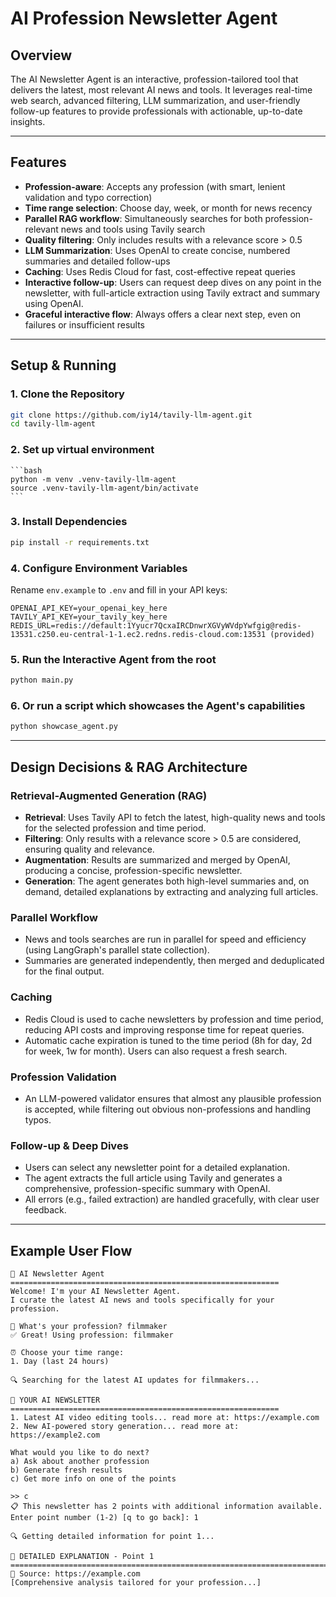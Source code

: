 # AI Profession Newsletter Agent

## Overview

The AI Newsletter Agent is an interactive, profession-tailored tool that delivers the latest, most relevant AI news and tools. It leverages real-time web search, advanced filtering, LLM summarization, and user-friendly follow-up features to provide professionals with actionable, up-to-date insights.

---

## Features
- **Profession-aware**: Accepts any profession (with smart, lenient validation and typo correction)
- **Time range selection**: Choose day, week, or month for news recency
- **Parallel RAG workflow**: Simultaneously searches for both profession-relevant news and tools using Tavily search
- **Quality filtering**: Only includes results with a relevance score > 0.5
- **LLM Summarization**: Uses OpenAI to create concise, numbered summaries and detailed follow-ups
- **Caching**: Uses Redis Cloud for fast, cost-effective repeat queries
- **Interactive follow-up**: Users can request deep dives on any point in the newsletter, with full-article extraction using Tavily extract and summary using OpenAI.
- **Graceful interactive flow**: Always offers a clear next step, even on failures or insufficient results

---

## Setup & Running

### 1. Clone the Repository
```bash
git clone https://github.com/iy14/tavily-llm-agent.git
cd tavily-llm-agent
```

### 2. Set up virtual environment
    ```bash
    python -m venv .venv-tavily-llm-agent
    source .venv-tavily-llm-agent/bin/activate
    ```

### 3. Install Dependencies
```bash
pip install -r requirements.txt
```

### 4. Configure Environment Variables
Rename `env.example` to `.env` and fill in your API keys:
```
OPENAI_API_KEY=your_openai_key_here
TAVILY_API_KEY=your_tavily_key_here
REDIS_URL=redis://default:1Yyucr7QcxaIRCDnwrXGVyWVdpYwfgig@redis-13531.c250.eu-central-1-1.ec2.redns.redis-cloud.com:13531 (provided)
```

### 5. Run the Interactive Agent from the root
```bash
python main.py
```

### 6. Or run a script which showcases the Agent's capabilities
```bash
python showcase_agent.py
```

---

## Design Decisions & RAG Architecture

### Retrieval-Augmented Generation (RAG)
- **Retrieval**: Uses Tavily API to fetch the latest, high-quality news and tools for the selected profession and time period.
- **Filtering**: Only results with a relevance score > 0.5 are considered, ensuring quality and relevance.
- **Augmentation**: Results are summarized and merged by OpenAI, producing a concise, profession-specific newsletter.
- **Generation**: The agent generates both high-level summaries and, on demand, detailed explanations by extracting and analyzing full articles.

### Parallel Workflow
- News and tools searches are run in parallel for speed and efficiency (using LangGraph's parallel state collection).
- Summaries are generated independently, then merged and deduplicated for the final output.

### Caching
- Redis Cloud is used to cache newsletters by profession and time period, reducing API costs and improving response time for repeat queries.
- Automatic cache expiration is tuned to the time period (8h for day, 2d for week, 1w for month). Users can also request a fresh search.

### Profession Validation
- An LLM-powered validator ensures that almost any plausible profession is accepted, while filtering out obvious non-professions and handling typos.

### Follow-up & Deep Dives
- Users can select any newsletter point for a detailed explanation.
- The agent extracts the full article using Tavily and generates a comprehensive, profession-specific summary with OpenAI.
- All errors (e.g., failed extraction) are handled gracefully, with clear user feedback.

---

## Example User Flow
```
🤖 AI Newsletter Agent
============================================================
Welcome! I'm your AI Newsletter Agent.
I curate the latest AI news and tools specifically for your profession.

🎯 What's your profession? filmmaker
✅ Great! Using profession: filmmaker

⏰ Choose your time range:
1. Day (last 24 hours)

🔍 Searching for the latest AI updates for filmmakers...

📰 YOUR AI NEWSLETTER
============================================================
1. Latest AI video editing tools... read more at: https://example.com
2. New AI-powered story generation... read more at: https://example2.com

What would you like to do next?
a) Ask about another profession
b) Generate fresh results  
c) Get more info on one of the points

>> c
📋 This newsletter has 2 points with additional information available.
Enter point number (1-2) [q to go back]: 1

🔍 Getting detailed information for point 1...

📖 DETAILED EXPLANATION - Point 1
==============================================================================
🔗 Source: https://example.com
[Comprehensive analysis tailored for your profession...]
```